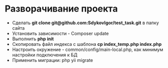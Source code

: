 <h1>Разворачивание проекта</h1>
<ul>
<li>Сделать <b>git clone git@github.com:SdykovIgor/test_task.git</b> в папку сайта</li>
<li>Установить зависимости - Composer update</li>
<li>Выполнить <b>php init</b></li>
<li>Скопировать файл индекса с шаблона <b>cp index_temp.php index.php</b></li>
<li>Настроить окружение - common/config/main-local.php, как минимум настройки подключения к БД</li>
<li>Применить миграции: php yii migrate</li>
</ul>